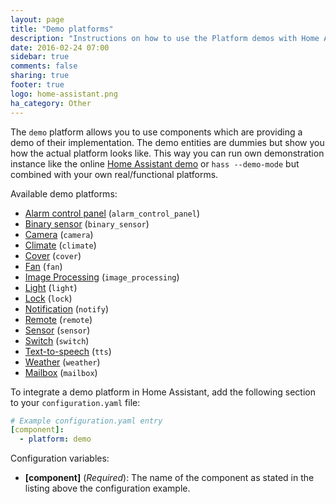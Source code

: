 ```yaml
---
layout: page
title: "Demo platforms"
description: "Instructions on how to use the Platform demos with Home Assistant."
date: 2016-02-24 07:00
sidebar: true
comments: false
sharing: true
footer: true
logo: home-assistant.png
ha_category: Other
---
```



The `demo` platform allows you to use components which are providing a demo of their implementation. The demo entities are dummies but show you how the actual platform looks like. This way you can run own demonstration instance like the online [Home Assistant demo](/demo/) or `hass --demo-mode` but combined with your own real/functional platforms.

Available demo platforms:

- [Alarm control panel](/components/alarm_control_panel/) (`alarm_control_panel`)
- [Binary sensor](/components/binary_sensor/) (`binary_sensor`)
- [Camera](/components/camera/) (`camera`)
- [Climate](/components/climate/) (`climate`)
- [Cover](/components/cover/) (`cover`)
- [Fan](/components/fan/) (`fan`)
- [Image Processing](/components/image_processing/) (`image_processing`)
- [Light](/components/light/) (`light`)
- [Lock](/components/lock/) (`lock`)
- [Notification](/components/notify/) (`notify`)
- [Remote](/components/remote/) (`remote`)
- [Sensor](/components/sensor/) (`sensor`)
- [Switch](/components/switch/) (`switch`)
- [Text-to-speech](/components/tts/) (`tts`)
- [Weather](/components/weather/) (`weather`)
- [Mailbox](/components/mailbox/) (`mailbox`)

To integrate a demo platform in Home Assistant, add the following section to your `configuration.yaml` file:

```yaml
# Example configuration.yaml entry
[component]:
  - platform: demo
```

Configuration variables:

- **[component]** (*Required*): The name of the component as stated in the listing above the configuration example.
